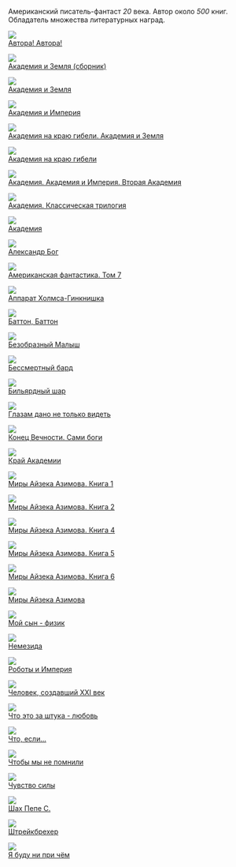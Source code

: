 Американский писатель-фантаст *20* века. Автор около *500* книг. Обладатель множества литературных наград. 


![](Автора!%20Автора!.jpg)  
[Автора! Автора!](Автора!%20Автора!.md)

![](Академия%20и%20Земля%20(сборник).jpg)  
[Академия и Земля (сборник)](Академия%20и%20Земля%20(сборник).md)

![](Академия%20и%20Земля.jpg)  
[Академия и Земля](Академия%20и%20Земля.md)

![](Академия%20и%20Империя.jpg)  
[Академия и Империя](Академия%20и%20Империя.md)

![](Академия%20на%20краю%20гибели.%20Академия%20и%20Земля.jpg)  
[Академия на краю гибели. Академия и Земля](Академия%20на%20краю%20гибели.%20Академия%20и%20Земля.md)

![](Академия%20на%20краю%20гибели.jpg)  
[Академия на краю гибели](Академия%20на%20краю%20гибели.md)

![](Академия.%20Академия%20и%20Империя.%20Вторая%20Академия.jpg)  
[Академия. Академия и Империя. Вторая Академия](Академия.%20Академия%20и%20Империя.%20Вторая%20Академия.md)

![](Академия.%20Классическая%20трилогия.jpg)  
[Академия. Классическая трилогия](Академия.%20Классическая%20трилогия.md)

![](Академия.jpg)  
[Академия](Академия.md)

![](Александр%20Бог.jpg)  
[Александр Бог](Александр%20Бог.md)

![](Американская%20фантастика.%20Том%207.jpg)  
[Американская фантастика. Том 7](Американская%20фантастика.%20Том%207.md)

![](Аппарат%20Холмса-Гинкнишка.jpg)  
[Аппарат Холмса-Гинкнишка](Аппарат%20Холмса-Гинкнишка.md)

![](Баттон,%20Баттон.jpg)  
[Баттон, Баттон](Баттон,%20Баттон.md)

![](Безобразный%20Малыш.jpg)  
[Безобразный Малыш](Безобразный%20Малыш.md)

![](Бессмертный%20бард.jpg)  
[Бессмертный бард](Бессмертный%20бард.md)

![](Бильярдный%20шар.jpg)  
[Бильярдный шар](Бильярдный%20шар.md)

![](Глазам%20дано%20не%20только%20видеть.jpg)  
[Глазам дано не только видеть](Глазам%20дано%20не%20только%20видеть.md)

![](Конец%20Вечности.%20Сами%20боги.jpg)  
[Конец Вечности. Сами боги](Конец%20Вечности.%20Сами%20боги.md)

![](Край%20Академии.jpg)  
[Край Академии](Край%20Академии.md)

![](Миры%20Айзека%20Азимова.%20Книга%201.jpg)  
[Миры Айзека Азимова. Книга 1](Миры%20Айзека%20Азимова.%20Книга%201.md)

![](Миры%20Айзека%20Азимова.%20Книга%202.jpg)  
[Миры Айзека Азимова. Книга 2](Миры%20Айзека%20Азимова.%20Книга%202.md)

![](Миры%20Айзека%20Азимова.%20Книга%204.jpg)  
[Миры Айзека Азимова. Книга 4](Миры%20Айзека%20Азимова.%20Книга%204.md)

![](Миры%20Айзека%20Азимова.%20Книга%205.jpg)  
[Миры Айзека Азимова. Книга 5](Миры%20Айзека%20Азимова.%20Книга%205.md)

![](Миры%20Айзека%20Азимова.%20Книга%206.jpg)  
[Миры Айзека Азимова. Книга 6](Миры%20Айзека%20Азимова.%20Книга%206.md)

![](Миры%20Айзека%20Азимова.jpg)  
[Миры Айзека Азимова](Миры%20Айзека%20Азимова.md)

![](Мой%20сын%20-%20физик.jpg)  
[Мой сын - физик](Мой%20сын%20-%20физик.md)

![](Немезида.jpg)  
[Немезида](Немезида.md)

![](Роботы%20и%20Империя.jpg)  
[Роботы и Империя](Роботы%20и%20Империя.md)

![](Человек,%20создавший%20XXI%20век.jpg)  
[Человек, создавший XXI век](Человек,%20создавший%20XXI%20век.md)

![](Что%20это%20за%20штука%20-%20любовь.jpg)  
[Что это за штука - любовь](Что%20это%20за%20штука%20-%20любовь.md)

![](Что,%20если....jpg)  
[Что, если...](Что,%20если....md)

![](Чтобы%20мы%20не%20помнили.jpg)  
[Чтобы мы не помнили](Чтобы%20мы%20не%20помнили.md)

![](Чувство%20силы.jpg)  
[Чувство силы](Чувство%20силы.md)

![](Шах%20Пепе%20С..jpg)  
[Шах Пепе С.](Шах%20Пепе%20С..md)

![](Штрейкбрехер.jpg)  
[Штрейкбрехер](Штрейкбрехер.md)

![](Я%20буду%20ни%20при%20чём.jpg)  
[Я буду ни при чём](Я%20буду%20ни%20при%20чём.md)
